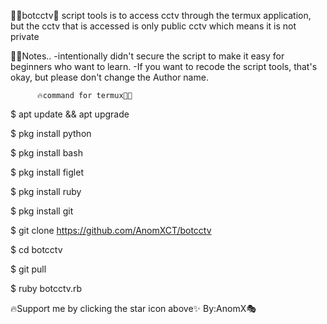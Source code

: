 🔗🔥botcctv🎥
  script tools is to access cctv 
  through the termux application, 
  but the cctv that is accessed is 
  only public cctv 
  which means it is not private

🔗🔥Notes..
  -intentionally didn't secure the script to 
   make it easy for beginners who want to learn.
  -If you want to recode the script tools, 
   that's okay, but please don't change the Author name.

          🔥command for termux📱🔥

$ apt update && apt upgrade

$ pkg install python

$ pkg install bash

$ pkg install figlet

$ pkg install ruby

$ pkg install git

$ git clone https://github.com/AnomXCT/botcctv

$ cd botcctv

$ git pull

$ ruby botcctv.rb


🔥Support me by clicking 
  the star icon above✨️
                By:AnomX🎭
